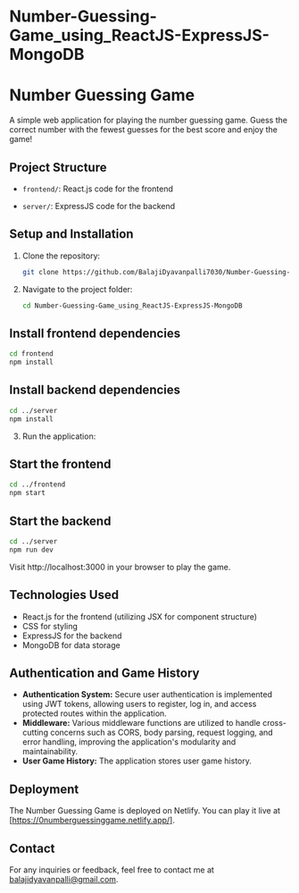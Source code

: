 # Number-Guessing-Game_using_ReactJS-ExpressJS-MongoDB
# Number Guessing Game

A simple web application for playing the number guessing game. Guess the correct number with the fewest guesses for the best score and enjoy the game!

## Project Structure

- `frontend/`: React.js code for the frontend
 
- `server/`: ExpressJS code for the backend 


## Setup and Installation

1. Clone the repository:
   
   ```bash
   git clone https://github.com/BalajiDyavanpalli7030/Number-Guessing-Game_using_ReactJS-ExpressJS-MongoDB.git

2. Navigate to the project folder:
   ```bash
   cd Number-Guessing-Game_using_ReactJS-ExpressJS-MongoDB

## Install frontend dependencies
   ```bash
   cd frontend
   npm install
   ```
## Install backend dependencies
   ```bash
   cd ../server
   npm install
   ```
3. Run the application:

## Start the frontend
   ```bash
   cd ../frontend
   npm start
   ```
## Start the backend
   ```bash
   cd ../server
   npm run dev
   ```
Visit http://localhost:3000 in your browser to play the game.

## Technologies Used

- React.js for the frontend (utilizing JSX for component structure)
- CSS for styling
- ExpressJS for the backend
- MongoDB for data storage

## Authentication and Game History

- **Authentication System:** Secure user authentication is implemented using JWT tokens, allowing users to register, log in, and access protected routes within the application.
- **Middleware:** Various middleware functions are utilized to handle cross-cutting concerns such as CORS, body parsing, request logging, and error handling, improving the application's modularity and maintainability.
- **User Game History:** The application stores user game history.

## Deployment

The Number Guessing Game is deployed on Netlify. You can play it live at [https://0numberguessinggame.netlify.app/].

## Contact

For any inquiries or feedback, feel free to contact me at balajidyavanpalli@gmail.com.
